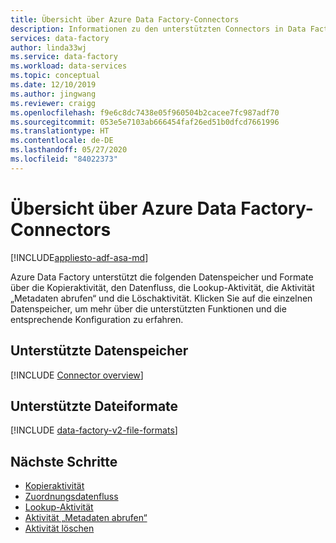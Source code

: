 ```yaml
---
title: Übersicht über Azure Data Factory-Connectors
description: Informationen zu den unterstützten Connectors in Data Factory.
services: data-factory
author: linda33wj
ms.service: data-factory
ms.workload: data-services
ms.topic: conceptual
ms.date: 12/10/2019
ms.author: jingwang
ms.reviewer: craigg
ms.openlocfilehash: f9e6c8dc7438e05f960504b2cacee7fc987adf70
ms.sourcegitcommit: 053e5e7103ab666454faf26ed51b0dfcd7661996
ms.translationtype: HT
ms.contentlocale: de-DE
ms.lasthandoff: 05/27/2020
ms.locfileid: "84022373"
---
```

# <a name="azure-data-factory-connector-overview"></a>Übersicht über Azure Data Factory-Connectors

[!INCLUDE[appliesto-adf-asa-md](includes/appliesto-adf-asa-md.md)]

Azure Data Factory unterstützt die folgenden Datenspeicher und Formate über die Kopieraktivität, den Datenfluss, die Lookup-Aktivität, die Aktivität „Metadaten abrufen“ und die Löschaktivität. Klicken Sie auf die einzelnen Datenspeicher, um mehr über die unterstützten Funktionen und die entsprechende Konfiguration zu erfahren.

## <a name="supported-data-stores"></a>Unterstützte Datenspeicher

[!INCLUDE [Connector overview](../../includes/data-factory-v2-connector-overview.md)]

## <a name="supported-file-formats"></a>Unterstützte Dateiformate

[!INCLUDE [data-factory-v2-file-formats](../../includes/data-factory-v2-file-formats.md)]

## <a name="next-steps"></a>Nächste Schritte

- [Kopieraktivität](copy-activity-overview.md)
- [Zuordnungsdatenfluss](concepts-data-flow-overview.md)
- [Lookup-Aktivität](control-flow-lookup-activity.md)
- [Aktivität „Metadaten abrufen“](control-flow-get-metadata-activity.md)
- [Aktivität löschen](delete-activity.md)

